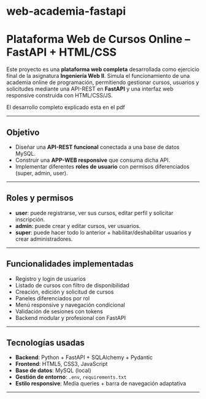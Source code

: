 # web-academia-fastapi

# Plataforma Web de Cursos Online – FastAPI + HTML/CSS

Este proyecto es una **plataforma web completa** desarrollada como ejercicio final de la asignatura **Ingeniería Web II**. Simula el funcionamiento de una academia online de programación, permitiendo gestionar cursos, usuarios y solicitudes mediante una API-REST en **FastAPI** y una interfaz web responsive construida con HTML/CSS/JS.

El desarrollo completo explicado esta en el pdf

---

##  Objetivo

- Diseñar una **API-REST funcional** conectada a una base de datos MySQL.
- Construir una **APP-WEB responsive** que consuma dicha API.
- Implementar diferentes **roles de usuario** con permisos diferenciados (super, admin, user).

---
## Roles y permisos

- **user**: puede registrarse, ver sus cursos, editar perfil y solicitar inscripción.
- **admin**: puede crear y editar cursos, ver usuarios.
- **super**: puede hacer todo lo anterior + habilitar/deshabilitar usuarios y crear administradores.

---

##  Funcionalidades implementadas

- Registro y login de usuarios
- Listado de cursos con filtro de disponibilidad
- Creación, edición y solicitud de cursos
- Paneles diferenciados por rol
- Menú responsive y navegación condicional
- Validación de sesiones con tokens
- Backend modular y profesional con FastAPI

---

##  Tecnologías usadas

- **Backend**: Python + FastAPI + SQLAlchemy + Pydantic
- **Frontend**: HTML5, CSS3, JavaScript
- **Base de datos**: MySQL (local)
- **Gestión de entorno**: `.env`, `requirements.txt`
- **Estilo responsive**: Media queries + barra de navegación adaptativa

---


